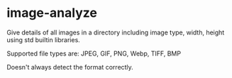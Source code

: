 # image-analyze
Give details of all images in a directory including image type, width, height using std builtin libraries.

Supported file types are:
 JPEG, GIF, PNG, Webp, TIFF, BMP

Doesn't always detect the format correctly.
